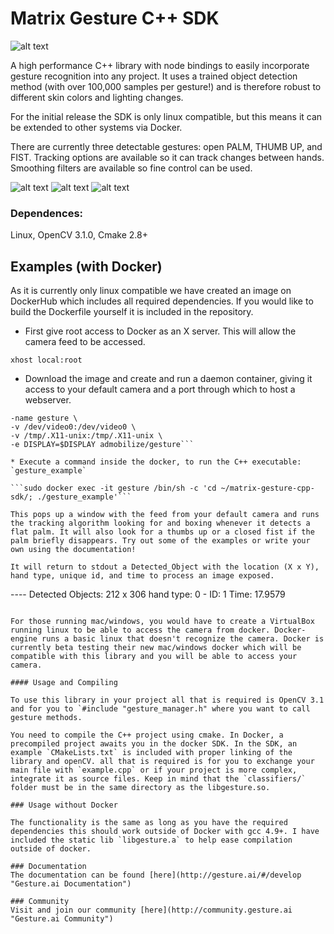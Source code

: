 # Matrix Gesture C++ SDK
![alt text](https://github.com/matrix-io/matrix-gesture-node-sdk/raw/master/examples/logo.png "Gesture.ai Logo")

A high performance C++ library with node bindings to easily incorporate gesture recognition into any project. It uses a trained object detection method (with over 100,000 samples per gesture!) and is therefore robust to different skin colors and lighting changes. 

For the initial release the SDK is only linux compatible, but this means it can be extended to other systems via Docker.

There are currently three detectable gestures: open PALM, THUMB UP, and FIST. Tracking options are available so it can track changes between hands. Smoothing filters are available so fine control can be used.

![alt text](https://github.com/matrix-io/matrix-gesture-node-sdk/raw/master/examples/palm.jpg "Palm")
![alt text](https://github.com/matrix-io/matrix-gesture-node-sdk/raw/master/examples/fist.jpg "Fist")
![alt text](https://github.com/matrix-io/matrix-gesture-node-sdk/raw/master/examples/thumb_up.jpg "Thumb Up")

### Dependences:
Linux, 
OpenCV 3.1.0, 
Cmake 2.8+

## Examples (with Docker)

As it is currently only linux compatible we have created an image on DockerHub which includes all required dependencies. If you would like to build the Dockerfile yourself it is included in the repository.

* First give root access to Docker as an X server. This will allow the camera feed to be accessed.

```xhost local:root```

* Download the image and create and run a daemon container, giving it access to your default camera and a port through which to host a webserver. 

```sudo docker run -itd -p 8080:8080 -p 3000:3000 --privileged \
-name gesture \
-v /dev/video0:/dev/video0 \
-v /tmp/.X11-unix:/tmp/.X11-unix \
-e DISPLAY=$DISPLAY admobilize/gesture```

* Execute a command inside the docker, to run the C++ executable: `gesture_example`

```sudo docker exec -it gesture /bin/sh -c 'cd ~/matrix-gesture-cpp-sdk/; ./gesture_example'```

This pops up a window with the feed from your default camera and runs the tracking algorithm looking for and boxing whenever it detects a flat palm. It will also look for a thumbs up or a closed fist if the palm briefly disappears. Try out some of the examples or write your own using the documentation!

It will return to stdout a Detected_Object with the location (X x Y), hand type, unique id, and time to process an image exposed.

```
---- Detected Objects: 
212 x 306
hand type: 0 - ID: 1
Time: 17.9579
```

For those running mac/windows, you would have to create a VirtualBox running linux to be able to access the camera from docker. Docker-engine runs a basic linux that doesn't recognize the camera. Docker is currently beta testing their new mac/windows docker which will be compatible with this library and you will be able to access your camera. 

#### Usage and Compiling

To use this library in your project all that is required is OpenCV 3.1 and for you to `#include "gesture_manager.h" where you want to call gesture methods.

You need to compile the C++ project using cmake. In Docker, a precompiled project awaits you in the docker SDK. In the SDK, an example `CMakeLists.txt` is included with proper linking of the library and openCV. all that is required is for you to exchange your main file with `example.cpp` or if your project is more complex, integrate it as source files. Keep in mind that the `classifiers/` folder must be in the same directory as the libgesture.so.

### Usage without Docker

The functionality is the same as long as you have the required dependencies this should work outside of Docker with gcc 4.9+. I have included the static lib `libgesture.a` to help ease compilation outside of docker.

### Documentation
The documentation can be found [here](http://gesture.ai/#/develop "Gesture.ai Documentation")

### Community
Visit and join our community [here](http://community.gesture.ai "Gesture.ai Community")
